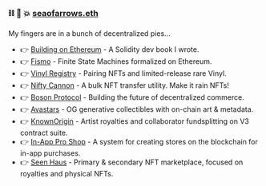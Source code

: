 ###  ⛓ 🧠 💥 [seaofarrows.eth](https://opensea.io/seaofarrows)

My fingers are in a bunch of decentralized pies...

- 👉 [Building on Ethereum](https://amzn.to/3iDsG1q) - A Solidity dev book I wrote.
- 👉 [Fismo](https://github.com/cliffhall/Fismo) - Finite State Machines formalized on Ethereum.
- 👉 [Vinyl Registry](https://vinylregistry.org) - Pairing NFTs and limited-release rare Vinyl.
- 👉 [Nifty Cannon](https://niftycannon.app) - A bulk NFT transfer utility. Make it rain NFTs!
- 👉 [Boson Protocol](https://www.bosonprotocol.io/) - Building the future of decentralized commerce.
- 👉 [Avastars](https://nft42.github.io/Avastars-Contracts/) - OG generative collectibles with on-chain art & metadata.
- 👉 [KnownOrigin](http://knownorigin.io) - Artist royalties and collaborator fundsplitting on V3 contract suite.
- 👉 [In-App Pro Shop](https://in-app-pro-shop.futurescale.com/) - A system for creating stores on the blockchain for in-app purchases.
- 👉 [Seen Haus](http://seen.haus) - Primary & secondary NFT marketplace, focused on royalties and physical NFTs.
